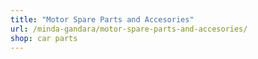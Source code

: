 ```yaml
---
title: "Motor Spare Parts and Accesories"
url: /minda-gandara/motor-spare-parts-and-accesories/
shop: car parts
---
```

